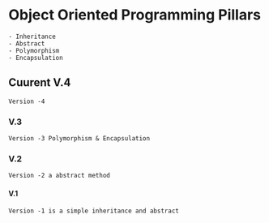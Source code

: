 # Object Oriented Programming Pillars
    - Inheritance 
    - Abstract 
    - Polymorphism 
    - Encapsulation


## Cuurent V.4 

    Version -4 



### V.3

    Version -3 Polymorphism & Encapsulation 

### V.2 

    Version -2 a abstract method 


#### V.1 

    Version -1 is a simple inheritance and abstract  